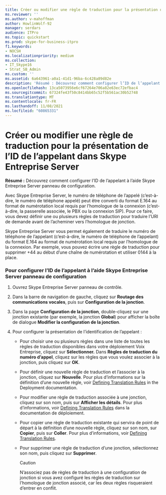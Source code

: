 ```yaml
---
title: Créer ou modifier une règle de traduction pour la présentation de l’ID de l’appelant dans Skype Entreprise Server
ms.reviewer: ''
ms.author: v-mahoffman
author: HowlinWolf-92
manager: serdars
audience: ITPro
ms.topic: quickstart
ms.prod: skype-for-business-itpro
f1.keywords:
- NOCSH
ms.localizationpriority: medium
ms.collection:
- IT_Skype16
- Strat_SB_Admin
ms.custom: ''
ms.assetid: 6a643961-a0a1-41d1-96ba-6c428a89d82e
description: 'Résumé : Découvrez comment configurer l’ID de l’appelant à l’aide Skype Entreprise Server panneau de configuration.'
ms.openlocfilehash: 13ca5073956e6cf67264e706a82e63ec72efbac4
ms.sourcegitcommit: 67324fe43f50c8414bb65c52f5b561ac30b52748
ms.translationtype: MT
ms.contentlocale: fr-FR
ms.lasthandoff: 11/08/2021
ms.locfileid: "60865331"
---
```

# <a name="create-or-modify-a-translation-rule-for-caller-id-presentation-in-skype-for-business-server"></a>Créer ou modifier une règle de traduction pour la présentation de l’ID de l’appelant dans Skype Entreprise Server

**Résumé :** Découvrez comment configurer l’ID de l’appelant à l’aide Skype Entreprise Server panneau de configuration.

Avec Skype Entreprise Server, le numéro de téléphone de l’appelé (c’est-à-dire, le numéro de téléphone appelé) peut être  converti du format E.164 au format de numérotation local requis par l’homologue de la connexion (c’est-à-dire, la passerelle associée, le PBX ou la connexion SIP). Pour ce faire, vous devez définir une ou plusieurs règles de traduction pour traduire l’URI de demande avant de l’acheminer vers l’homologue de jonction.

Skype Entreprise Server vous permet également de traduire le numéro de téléphone de l’appelant (c’est-à-dire, le numéro de téléphone de l’appelant) du format E.164 au format de numérotation local requis par l’homologue de la connexion. Par exemple, vous pouvez écrire une règle de traduction pour supprimer +44 au début d’une chaîne de numérotation et utiliser 0144 à la place.

### <a name="to-configure-caller-id-by-using-skype-for-business-server-control-panel"></a>Pour configurer l’ID de l’appelant à l’aide Skype Entreprise Server panneau de configuration

1. Ouvrez Skype Entreprise Server panneau de contrôle.

2. Dans la barre de navigation de gauche, cliquez sur **Routage des communications vocales**, puis sur **Configuration de la jonction**.

3. Dans la page **Configuration de la jonction**, double-cliquez sur une jonction existante (par exemple, la jonction **Global**) pour afficher la boîte de dialogue **Modifier la configuration de la jonction**.

4. Pour configurer la présentation de l’identification de l’appelant :

   - Pour choisir une ou plusieurs règles dans une liste de toutes les règles de traduction disponibles dans votre déploiement Voix Entreprise, cliquez sur **Sélectionner.** Dans **Règles de traduction du numéro d’appel**, cliquez sur les règles que vous voulez associer à la jonction, puis cliquez sur **OK**.

   - Pour définir une nouvelle règle de traduction et l’associer à la jonction, cliquez sur **Nouvelle**. Pour plus d’informations sur la définition d’une nouvelle règle, voir  [Defining Translation Rules](/previous-versions/office/lync-server-2013/lync-server-2013-defining-translation-rules) in the Deployment documentation.

   - Pour modifier une règle de traduction associée à une jonction, cliquez sur son nom, puis sur **Afficher les détails**. Pour plus d’informations, voir [Defining Translation Rules](/previous-versions/office/lync-server-2013/lync-server-2013-defining-translation-rules) dans la documentation de déploiement.

   - Pour copier une règle de traduction existante qui servira de point de départ à la définition d’une nouvelle règle, cliquez sur son nom, sur **Copier**, puis sur **Coller**. Pour plus d’informations, voir [Defining Translation Rules](/previous-versions/office/lync-server-2013/lync-server-2013-defining-translation-rules).

   - Pour supprimer une règle de traduction d’une jonction, sélectionnez son nom, puis cliquez sur **Supprimer**.

     > [!CAUTION]
     > N’associez pas de règles de traduction à une configuration de jonction si vous avez configuré les règles de traduction sur l’homologue de jonction associé, car les deux règles risqueraient d’entrer en conflit.
